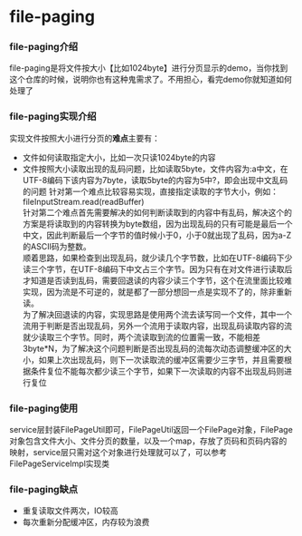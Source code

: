 # file-paging

### file-paging介绍
file-paging是将文件按大小【比如1024byte】进行分页显示的demo，当你找到这个仓库的时候，说明你也有这种鬼需求了。不用担心，看完demo你就知道如何处理了

### file-paging实现介绍
实现文件按照大小进行分页的**难点**主要有：
- 文件如何读取指定大小，比如一次只读1024byte的内容
- 文件按照大小读取出现的乱码问题，比如读取5byte，文件内容为:a中文，在UTF-8编码下该内容为7byte，读取5byte的内容为5中?，即会出现中文乱码的问题
针对第一个难点比较容易实现，直接指定读取的字节大小，例如：fileInputStream.read(readBuffer)  
针对第二个难点首先需要解决的如何判断读取到的内容中有乱码，解决这个的方案是将读取到的内容转换为byte数组，因为出现乱码的只有可能是最后一个中文，因此判断最后一个字节的值时候小于0，小于0就出现了乱码，因为a-Z的ASCII码为整数。  
顺着思路，如果检查到出现乱码，就少读几个字节数，比如在UTF-8编码下少读三个字节，在UTF-8编码下中文占三个字节。因为只有在对文件进行读取后才知道是否读到乱码，需要回退读的内容少读三个字节，这个在流里面比较难实现，因为流是不可逆的，就是都了一部分想回一点是实现不了的，除非重新读。  
为了解决回退读的内容，实现思路是使用两个流去读写同一个文件，其中一个流用于判断是否出现乱码，另外一个流用于读取内容，出现乱码读取内容的流就少读取三个字节。同时，两个流读取到流的位置需一致，不能相差3byte*N，为了解决这个问题判断是否出现乱码的流每次动态调整缓冲区的大小，如果上次出现乱码，则下一次读取流的缓冲区需要少三字节，并且需要根据条件复位不能每次都少读三个字节，如果下一次读取的内容不出现乱码则进行复位

### file-paging使用
service层封装FilePageUtil即可，FilePageUtil返回一个FilePage对象，FilePage对象包含文件大小、文件分页的数量，以及一个map，存放了页码和页码内容的映射，service层只需对这个对象进行处理就可以了，可以参考FilePageServiceImpl实现类
### file-paging缺点
- 重复读取文件两次，IO较高
- 每次重新分配缓冲区，内存较为浪费
                  